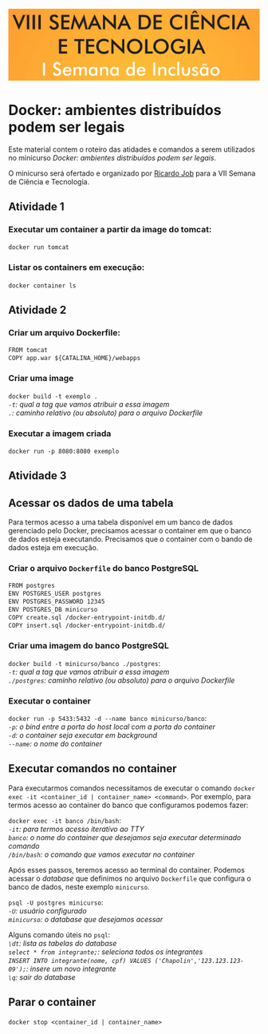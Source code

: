 ![](logo.png)

# Docker: ambientes distribuídos podem ser legais


Este material contem o roteiro das atidades e comandos a serem utilizados no minicurso _Docker: ambientes distribuídos podem ser legais_. 

O minicurso será ofertado e organizado por [Ricardo Job](https://github.com/ricardojob) para a VII Semana de Ciência e Tecnologia. 


## Atividade 1

### Executar um container a partir da image do tomcat: 

`docker run tomcat`

### Listar os containers em execução: 

`docker container ls`


## Atividade 2

### Criar um arquivo Dockerfile: 

```
FROM tomcat
COPY app.war ${CATALINA_HOME}/webapps
```

### Criar uma image

`docker build -t exemplo .`  
*`-t`: qual a tag que vamos atribuir a essa imagem*    
*`.`: caminho relativo (ou absoluto) para o arquivo Dockerfile*    


### Executar a imagem criada

`docker run -p 8080:8080 exemplo`

## Atividade 3

## Acessar os dados de uma tabela

Para termos acesso a uma tabela disponível em um banco de dados gerenciado pelo Docker, precisamos acessar o container em que o banco de dados esteja executando. Precisamos que o container com o bando de dados esteja em execução.

### Criar o arquivo `Dockerfile` do banco PostgreSQL
```
FROM postgres
ENV POSTGRES_USER postgres
ENV POSTGRES_PASSWORD 12345
ENV POSTGRES_DB minicurso
COPY create.sql /docker-entrypoint-initdb.d/
COPY insert.sql /docker-entrypoint-initdb.d/
```
### Criar uma imagem do banco PostgreSQL
`docker build -t minicurso/banco ./postgres`:    
*`-t`: qual a tag que vamos atribuir a essa imagem*    
*`./postgres`: caminho relativo (ou absoluto) para o arquivo Dockerfile*    

### Executar o container  
`docker run -p 5433:5432 -d --name banco minicurso/banco`:  
*`-p`: o bind entre a porta do host local com a porta do container*    
*`-d`: o container seja executar em background*    
*`--name`: o nome do container*    

## Executar comandos no container  
Para executarmos comandos necessitamos de executar o comando `docker exec -it <container_id | container_name> <command>`.
Por exemplo, para termos acesso ao container do banco que configuramos podemos fazer:

`docker exec -it banco /bin/bash`:    
*`-it`: para termos acesso iterativo ao TTY*    
*`banco`: o nome do container que desejamos seja executar determinado comando*    
*`/bin/bash`: o comando que vamos executar no container*    

Após esses passos, teremos acesso ao terminal do container. Podemos acessar o _database_ que definimos no arquivo `Dockerfile` que configura o banco de dados, neste exemplo `minicurso`.

`psql -U postgres minicurso`:   
*`-U`: usuário configurado*   
*`minicurso`: o _database_ que desejamos acessar*  

Alguns comando úteis no `psql`:    
*`\dt`: lista as tabelas do _database_*      
*`select * from integrante;`: seleciona todos os integrantes*    
*`INSERT INTO integrante(nome, cpf) VALUES ('Chapolin','123.123.123-09');`: insere um novo integrante*      
*`\q`: sair do _database_*  


## Parar o container

`docker stop <container_id | container_name>`